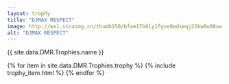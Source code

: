 ```yaml
---
layout: trophy
title: "DJMAX RESPECT"
image: http://wx1.sinaimg.cn/thumb150/bfae17b6ly1fgve8edseqj21kw0u00uw
alt: "DJMAX RESPECT"
---
```


<tr><td colspan="4"><p>{{ site.data.DMR.Trophies.name }}</p></td></tr>

{% for item in site.data.DMR.Trophies.trophy %}
{% include trophy_item.html %}
{% endfor %}
